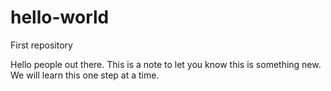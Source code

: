 # hello-world
First repository

Hello people out there.  This is a note to let you know this is 
something new.  We will learn this one step at a time.
